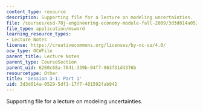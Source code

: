 ```yaml
---
content_type: resource
description: Supporting file for a lecture on modeling uncertainties.
file: /courses/esd-70j-engineering-economy-module-fall-2009/3d3d014a05295df117f7481592fab942_ESD70session3_1Part1.xls
file_type: application/msword
learning_resource_types:
- Lecture Notes
license: https://creativecommons.org/licenses/by-nc-sa/4.0/
ocw_type: OCWFile
parent_title: Lecture Notes
parent_type: CourseSection
parent_uid: 6260c68a-7641-339b-04f7-963f31d4376b
resourcetype: Other
title: 'Session 3-1: Part 1'
uid: 3d3d014a-0529-5df1-17f7-481592fab942
---
```

Supporting file for a lecture on modeling uncertainties.